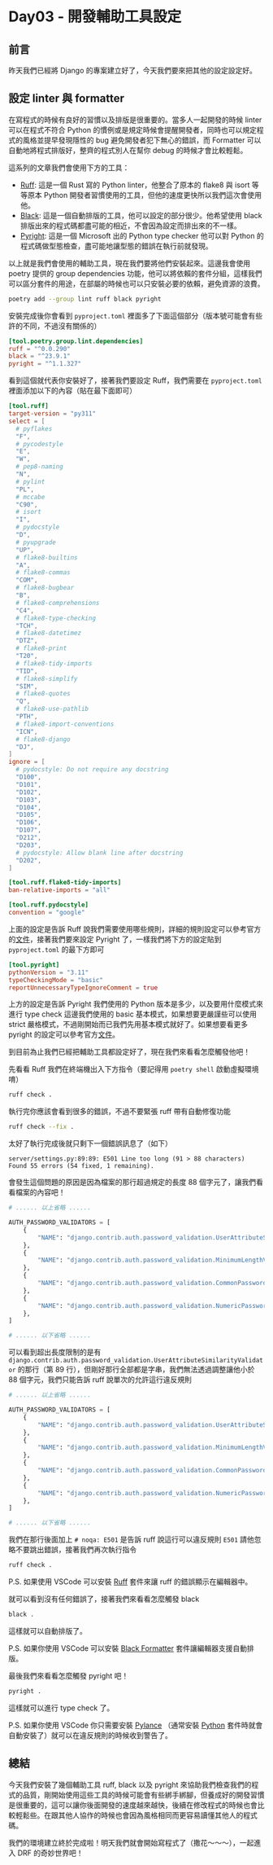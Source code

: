 # Day03 - 開發輔助工具設定

## 前言

昨天我們已經將 Django 的專案建立好了，今天我們要來把其他的設定設定好。

## 設定 linter 與 formatter

在寫程式的時候有良好的習慣以及排版是很重要的。當多人一起開發的時候 linter 可以在程式不符合 Python 的慣例或是規定時候會提醒開發者，同時也可以規定程式的風格並提早發現隱性的 bug 避免開發者犯下無心的錯誤，而 Formatter 可以自動地將程式排版好，整齊的程式別人在幫你 debug 的時候才會比較輕鬆。

這系列的文章我們會使用下方的工具：

- [Ruff](https://docs.astral.sh/ruff/): 這是一個 Rust 寫的 Python linter，他整合了原本的 flake8 與 isort 等等原本 Python 開發者習慣使用的工具，但他的速度更快所以我們這次會使用他。
- [Black](https://black.readthedocs.io/en/stable/): 這是一個自動排版的工具，他可以設定的部分很少。他希望使用 black 排版出來的程式碼都盡可能的相近，不會因為設定而排出來的不一樣。
- [Pyright](https://microsoft.github.io/pyright/#/): 這是一個 Microsoft 出的 Python type checker 他可以對 Python 的程式碼做型態檢查，盡可能地讓型態的錯誤在執行前就發現。

以上就是我們會使用的輔助工具，現在我們要將他們安裝起來。這邊我會使用 poetry 提供的 group dependencies 功能，他可以將依賴的套件分組，這樣我們可以區分套件的用途，在部屬的時候也可以只安裝必要的依賴，避免資源的浪費。

```bash
poetry add --group lint ruff black pyright
```

安裝完成後你會看到 `pyproject.toml` 裡面多了下面這個部分（版本號可能會有些許的不同，不過沒有關係的）

```toml
[tool.poetry.group.lint.dependencies]
ruff = "^0.0.290"
black = "^23.9.1"
pyright = "^1.1.327"
```

看到這個就代表你安裝好了，接著我們要設定 Ruff，我們需要在 `pyproject.toml` 裡面添加以下的內容（貼在最下面即可）

```toml
[tool.ruff]
target-version = "py311"
select = [
  # pyflakes
  "F",
  # pycodestyle
  "E",
  "W",
  # pep8-naming
  "N",
  # pylint
  "PL",
  # mccabe
  "C90",
  # isort
  "I",
  # pydocstyle
  "D",
  # pyupgrade
  "UP",
  # flake8-builtins
  "A",
  # flake8-commas
  "COM",
  # flake8-bugbear
  "B",
  # flake8-comprehensions
  "C4",
  # flake8-type-checking
  "TCH",
  # flake8-datetimez
  "DTZ",
  # flake8-print
  "T20",
  # flake8-tidy-imports
  "TID",
  # flake8-simplify
  "SIM",
  # flake8-quotes
  "Q",
  # flake8-use-pathlib
  "PTH",
  # flake8-import-conventions
  "ICN",
  # flake8-django
  "DJ",
]
ignore = [
  # pydocstyle: Do not require any docstring
  "D100",
  "D101",
  "D102",
  "D103",
  "D104",
  "D105",
  "D106",
  "D107",
  "D212",
  "D203",
  # pydocstyle: Allow blank line after docstring
  "D202",
]

[tool.ruff.flake8-tidy-imports]
ban-relative-imports = "all"

[tool.ruff.pydocstyle]
convention = "google"
```

上面的設定是告訴 Ruff 說我們需要使用哪些規則，詳細的規則設定可以參考官方的[文件](https://docs.astral.sh/ruff/rules/)，接著我們要來設定 Pyright 了，一樣我們將下方的設定貼到 `pyproject.toml` 的最下方即可

```toml
[tool.pyright]
pythonVersion = "3.11"
typeCheckingMode = "basic"
reportUnnecessaryTypeIgnoreComment = true
```

上方的設定是告訴 Pyright 我們使用的 Python 版本是多少，以及要用什麼模式來進行 type check 這邊我們使用的 basic 基本模式，如果想要更嚴謹些可以使用 strict 嚴格模式，不過剛開始而已我們先用基本模式就好了。如果想要看更多 pyright 的設定可以參考官方[文件](https://microsoft.github.io/pyright/#/configuration)。

到目前為止我們已經把輔助工具都設定好了，現在我們來看看怎麼觸發他吧！

先看看 Ruff 我們在終端機出入下方指令（要記得用 `poetry shell` 啟動虛擬環境唷）

```bash
ruff check .
```

執行完你應該會看到很多的錯誤，不過不要緊張 ruff 帶有自動修復功能

```bash
ruff check --fix .
```

太好了執行完成後就只剩下一個錯誤訊息了（如下）

```plaintext
server/settings.py:89:89: E501 Line too long (91 > 88 characters)
Found 55 errors (54 fixed, 1 remaining).
```

會發生這個問題的原因是因為檔案的那行超過規定的長度 88 個字元了，讓我們看看檔案的內容吧！

```python
# ...... 以上省略 ......

AUTH_PASSWORD_VALIDATORS = [
    {
        "NAME": "django.contrib.auth.password_validation.UserAttributeSimilarityValidator",
    },
    {
        "NAME": "django.contrib.auth.password_validation.MinimumLengthValidator",
    },
    {
        "NAME": "django.contrib.auth.password_validation.CommonPasswordValidator",
    },
    {
        "NAME": "django.contrib.auth.password_validation.NumericPasswordValidator",
    },
]

# ...... 以下省略 ......
```

可以看到超出長度限制的是有 `django.contrib.auth.password_validation.UserAttributeSimilarityValidator` 的那行（第 89 行），但剛好那行全部都是字串，我們無法透過調整讓他小於 88 個字元，我們只能告訴 ruff 說單次的允許這行違反規則

```python
# ...... 以上省略 ......

AUTH_PASSWORD_VALIDATORS = [
    {
        "NAME": "django.contrib.auth.password_validation.UserAttributeSimilarityValidator",  # noqa: E501
    },
    {
        "NAME": "django.contrib.auth.password_validation.MinimumLengthValidator",
    },
    {
        "NAME": "django.contrib.auth.password_validation.CommonPasswordValidator",
    },
    {
        "NAME": "django.contrib.auth.password_validation.NumericPasswordValidator",
    },
]

# ...... 以下省略 ......
```

我們在那行後面加上 `# noqa: E501` 是告訴 ruff 說這行可以違反規則 `E501` 請他忽略不要跳出錯誤，接著我們再次執行指令

```bash
ruff check .
```

P.S. 如果使用 VSCode 可以安裝 [Ruff](https://marketplace.visualstudio.com/items?itemName=charliermarsh.ruff) 套件來讓 ruff 的錯誤顯示在編輯器中。

就可以看到沒有任何錯誤了，接著我們來看看怎麼觸發 black

```bash
black .
```

這樣就可以自動排版了。

P.S. 如果你使用 VSCode 可以安裝 [Black Formatter](https://marketplace.visualstudio.com/items?itemName=ms-python.black-formatter) 套件讓編輯器支援自動排版。

最後我們來看看怎麼觸發 pyright 吧！

```bash
pyright .
```

這樣就可以進行 type check 了。

P.S. 如果你使用 VSCode 你只需要安裝 [Pylance](https://marketplace.visualstudio.com/items?itemName=ms-python.vscode-pylance) （通常安裝 [Python](https://marketplace.visualstudio.com/items?itemName=ms-python.python) 套件時就會自動安裝了）就可以在違反規則的時候收到警告了。

## 總結

今天我們安裝了幾個輔助工具 ruff, black 以及 pyright 來協助我們檢查我們的程式的品質，剛開始使用這些工具的時候可能會有些綁手綁腳，但養成好的開發習慣是很重要的，這可以讓你後面開發的速度越來越快，後續在修改程式的時候也會比較輕鬆些。在跟其他人協作的時候也會因為風格相同而更容易讀懂其他人的程式碼。

我們的環境建立終於完成啦！明天我們就會開始寫程式了（撒花～～～），一起進入 DRF 的奇妙世界吧！
